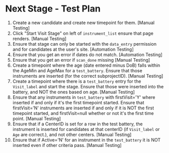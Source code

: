 # Next Stage - Test Plan
1. Create a new candidate and create new timepoint for them.
   [Manual Testing]
2. Click "Start Visit Stage" on left of `instrument_list` ensure that page
   renders.
   [Manual Testing]
3. Ensure that stage can only be started with the `data_entry` permission
   and for candidates at the user's site.
   [Automation Testing]
4. Ensure that you get an error if dates do not match.
   [Automation Testing]
5. Ensure that you get an error if `scan_done` missing
   [Manual Testing]
6. Create a timepoint where the age (date entered minus DoB) falls within the
   AgeMin and AgeMax for a `test_battery`. Ensure that those instruments are
   inserted (for the correct subprojectID).
   [Manual Testing]
7. Create a timepoint where there is a `test_battery` entry for the
   `Visit_label` and start the stage. Ensure that those were inserted into
   the battery, and NOT the ones based on age.
   [Manual Testing]
8. Ensure that any instruments in `test_battery` with firstVisit='Y' where
   inserted if and only if it's the first timepoint started. Ensure that
   firstVisit='N' instruments are inserted if and only if it is NOT the
   first timepoint started, and firstVisit=null whether or not it's the
   first time point.
   [Manual Testing]
9. Ensure that if a CenterID is set for a row in the test battery, the
   instrument is inserted for candidates at that centerID (if `Visit_label`
   or `Age` are correct.), and not other centers.
   [Manual Testing]
10. Ensure that if Active='N' for an instrument in the `test_battery` it is
    NOT inserted even if other criteria pass.
   [Manual Testing]

